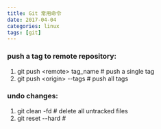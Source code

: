 ```yaml
---
title: Git 常用命令
date: 2017-04-04
categories: linux
tags: [git]
---
```


### push a tag to remote repository:
1. git push \<remote\> tag_name # push a single tag
2. git push \<origin\> --tags # push all tags

### undo changes:
1. git clean -fd # delete all untracked files  
2. git reset --hard # 